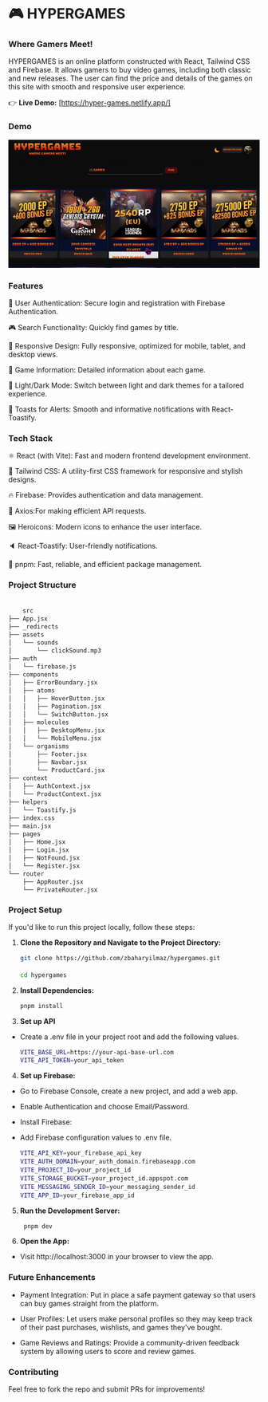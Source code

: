 # 🎮 HYPERGAMES

### Where Gamers Meet!

HYPERGAMES is an online platform constructed with React, Tailwind CSS and Firebase. It allows gamers to buy video games, including both classic and new releases. The user can find the price and details of the games on this site with smooth and responsive user experience.

👉 **Live Demo:** [https://hyper-games.netlify.app/]

### Demo

![Project Demo](./public/games.gif)

### Features

🔐 User Authentication: Secure login and registration with Firebase Authentication.

🎮 Search Functionality: Quickly find games by title.

📱 Responsive Design: Fully responsive, optimized for mobile, tablet, and desktop views.

📄 Game Information: Detailed information about each game.

🌙 Light/Dark Mode: Switch between light and dark themes for a tailored experience.

🔔 Toasts for Alerts: Smooth and informative notifications with React-Toastify.

### Tech Stack

⚛️ React (with Vite): Fast and modern frontend development environment.

🎨 Tailwind CSS: A utility-first CSS framework for responsive and stylish designs.

🔥 Firebase: Provides authentication and data management.

📡 Axios:For making efficient API requests.

🖼️ Heroicons: Modern icons to enhance the user interface.

🔈 React-Toastify: User-friendly notifications.

🚀 pnpm: Fast, reliable, and efficient package management.

### Project Structure

```plaintext

    src
├── App.jsx
├── _redirects
├── assets
│   └── sounds
│       └── clickSound.mp3
├── auth
│   └── firebase.js
├── components
│   ├── ErrorBoundary.jsx
│   ├── atoms
│   │   ├── HoverButton.jsx
│   │   ├── Pagination.jsx
│   │   └── SwitchButton.jsx
│   ├── molecules
│   │   ├── DesktopMenu.jsx
│   │   └── MobileMenu.jsx
│   └── organisms
│       ├── Footer.jsx
│       ├── Navbar.jsx
│       └── ProductCard.jsx
├── context
│   ├── AuthContext.jsx
│   └── ProductContext.jsx
├── helpers
│   └── Toastify.js
├── index.css
├── main.jsx
├── pages
│   ├── Home.jsx
│   ├── Login.jsx
│   ├── NotFound.jsx
│   └── Register.jsx
└── router
    ├── AppRouter.jsx
    └── PrivateRouter.jsx
 ```

### Project Setup

If you'd like to run this project locally, follow these steps:

1. **Clone the Repository and Navigate to the Project Directory:**

   ```bash
   git clone https://github.com/zbaharyilmaz/hypergames.git

   cd hypergames
   ```

2. **Install Dependencies:**
   ```bash
   pnpm install
   ```
3. **Set up API**
- Create a .env file in your project root and add the following values.
   ```bash
   VITE_BASE_URL=https://your-api-base-url.com
   VITE_API_TOKEN=your_api_token
4. **Set up Firebase:**
- Go to Firebase Console, create a new project, and add a web app.
- Enable Authentication and choose Email/Password.
- Install Firebase:
- Add Firebase configuration values to .env file.

    ```bash
   VITE_API_KEY=your_firebase_api_key
   VITE_AUTH_DOMAIN=your_auth_domain.firebaseapp.com
   VITE_PROJECT_ID=your_project_id
   VITE_STORAGE_BUCKET=your_project_id.appspot.com
   VITE_MESSAGING_SENDER_ID=your_messaging_sender_id
   VITE_APP_ID=your_firebase_app_id
5. **Run the Development Server:**

   ```bash
    pnpm dev
   ```

6. **Open the App:**

- Visit http://localhost:3000 in your browser to view the app.

###  Future Enhancements

- Payment Integration: Put in place a safe payment gateway so that users can buy games straight from the platform.

- User Profiles: Let users make personal profiles so they may keep track of their past purchases, wishlists, and games they've bought.

- Game Reviews and Ratings: Provide a community-driven feedback system by allowing users to score and review games.

### Contributing

Feel free to fork the repo and submit PRs for improvements!
